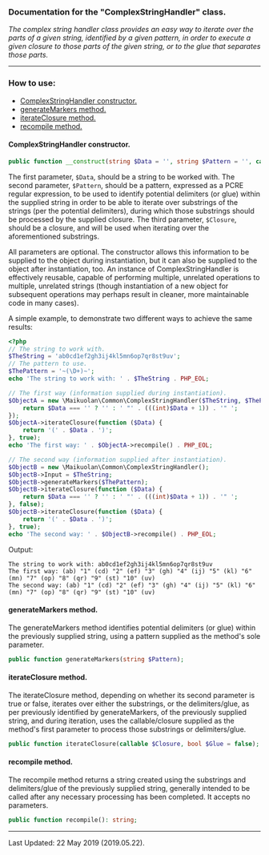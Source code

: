 ### Documentation for the "ComplexStringHandler" class.

*The complex string handler class provides an easy way to iterate over the parts of a given string, identified by a given pattern, in order to execute a given closure to those parts of the given string, or to the glue that separates those parts.*

---


### How to use:

- [ComplexStringHandler constructor.](#complexstringhandler-constructor)
- [generateMarkers method.](#generatemarkers-method)
- [iterateClosure method.](#iterateclosure-method)
- [recompile method.](#recompile-method)

#### ComplexStringHandler constructor.

```PHP
public function __construct(string $Data = '', string $Pattern = '', callable $Closure = null);
```

The first parameter, `$Data`, should be a string to be worked with. The second parameter, `$Pattern`, should be a pattern, expressed as a PCRE regular expression, to be used to identify potential delimiters (or glue) within the supplied string in order to be able to iterate over substrings of the strings (per the potential delimiters), during which those substrings should be processed by the supplied closure. The third parameter, `$Closure`, should be a closure, and will be used when iterating over the aforementioned substrings.

All parameters are optional. The constructor allows this information to be supplied to the object during instantiation, but it can also be supplied to the object after instantiation, too. An instance of ComplexStringHandler is effectively reusable, capable of performing multiple, unrelated operations to multiple, unrelated strings (though instantiation of a new object for subsequent operations may perhaps result in cleaner, more maintainable code in many cases).

A simple example, to demonstrate two different ways to achieve the same results:

```PHP
<?php
// The string to work with.
$TheString = 'ab0cd1ef2gh3ij4kl5mn6op7qr8st9uv';
// The pattern to use.
$ThePattern = '~(\D+)~';
echo 'The string to work with: ' . $TheString . PHP_EOL;

// The first way (information supplied during instantiation).
$ObjectA = new \Maikuolan\Common\ComplexStringHandler($TheString, $ThePattern, function ($Data) {
    return $Data === '' ? '' : ' "' . (((int)$Data + 1)) . '" ';
});
$ObjectA->iterateClosure(function ($Data) {
    return '(' . $Data . ')';
}, true);
echo 'The first way: ' . $ObjectA->recompile() . PHP_EOL;

// The second way (information supplied after instantiation).
$ObjectB = new \Maikuolan\Common\ComplexStringHandler();
$ObjectB->Input = $TheString;
$ObjectB->generateMarkers($ThePattern);
$ObjectB->iterateClosure(function ($Data) {
    return $Data === '' ? '' : ' "' . (((int)$Data + 1)) . '" ';
}, false);
$ObjectB->iterateClosure(function ($Data) {
    return '(' . $Data . ')';
}, true);
echo 'The second way: ' . $ObjectB->recompile() . PHP_EOL;
```

Output:

```
The string to work with: ab0cd1ef2gh3ij4kl5mn6op7qr8st9uv
The first way: (ab) "1" (cd) "2" (ef) "3" (gh) "4" (ij) "5" (kl) "6" (mn) "7" (op) "8" (qr) "9" (st) "10" (uv)
The second way: (ab) "1" (cd) "2" (ef) "3" (gh) "4" (ij) "5" (kl) "6" (mn) "7" (op) "8" (qr) "9" (st) "10" (uv)
```

#### generateMarkers method.

The generateMarkers method identifies potential delimiters (or glue) within the previously supplied string, using a pattern supplied as the method's sole parameter.

```PHP
public function generateMarkers(string $Pattern);
```

#### iterateClosure method.

The iterateClosure method, depending on whether its second parameter is true or false, iterates over either the substrings, or the delimiters/glue, as per previously identified by generateMarkers, of the previously supplied string, and during iteration, uses the callable/closure supplied as the method's first parameter to process those substrings or delimiters/glue.

```PHP
public function iterateClosure(callable $Closure, bool $Glue = false);
```

#### recompile method.

The recompile method returns a string created using the substrings and delimiters/glue of the previously supplied string, generally intended to be called after any necessary processing has been completed. It accepts no parameters.

```PHP
public function recompile(): string;
```

---


Last Updated: 22 May 2019 (2019.05.22).
